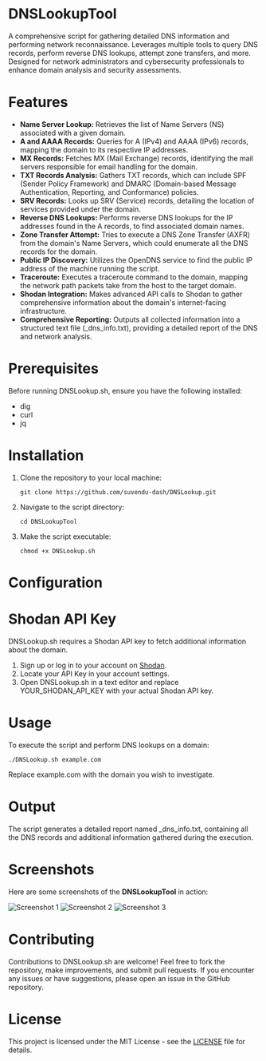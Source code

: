 # DNSLookupTool
A comprehensive script for gathering detailed DNS information and performing network reconnaissance. Leverages multiple tools to query DNS records, perform reverse DNS lookups, attempt zone transfers, and more. Designed for network administrators and cybersecurity professionals to enhance domain analysis and security assessments.

# Features
- **Name Server Lookup:** Retrieves the list of Name Servers (NS) associated with a given domain.
- **A and AAAA Records:** Queries for A (IPv4) and AAAA (IPv6) records, mapping the domain to its respective IP addresses.
- **MX Records:** Fetches MX (Mail Exchange) records, identifying the mail servers responsible for email handling for the domain.
- **TXT Records Analysis:** Gathers TXT records, which can include SPF (Sender Policy Framework) and DMARC (Domain-based Message Authentication, Reporting, and Conformance) policies.
- **SRV Records:** Looks up SRV (Service) records, detailing the location of services provided under the domain.
- **Reverse DNS Lookups:** Performs reverse DNS lookups for the IP addresses found in the A records, to find associated domain names.
- **Zone Transfer Attempt:** Tries to execute a DNS Zone Transfer (AXFR) from the domain's Name Servers, which could enumerate all the DNS records for the domain.
- **Public IP Discovery:** Utilizes the OpenDNS service to find the public IP address of the machine running the script.
- **Traceroute:** Executes a traceroute command to the domain, mapping the network path packets take from the host to the target domain.
- **Shodan Integration:** Makes advanced API calls to Shodan to gather comprehensive information about the domain's internet-facing infrastructure.
- **Comprehensive Reporting:** Outputs all collected information into a structured text file (<domain>_dns_info.txt), providing a detailed report of the DNS and network analysis.

# Prerequisites
Before running DNSLookup.sh, ensure you have the following installed:

- dig
- curl
- jq

# Installation
1. Clone the repository to your local machine:
   ```
   git clone https://github.com/suvendu-dash/DNSLookup.git
   ```
3. Navigate to the script directory:
   ```
   cd DNSLookupTool
   ```
4. Make the script executable:
   ```
   chmod +x DNSLookup.sh
   ```
 # Configuration
 # Shodan API Key
DNSLookup.sh requires a Shodan API key to fetch additional information about the domain.

1. Sign up or log in to your account on [Shodan](https://www.shodan.io/).
2. Locate your API Key in your account settings.
3. Open DNSLookup.sh in a text editor and replace YOUR_SHODAN_API_KEY with your actual Shodan API key.

 # Usage
 To execute the script and perform DNS lookups on a domain:
 ```
./DNSLookup.sh example.com
```
Replace example.com with the domain you wish to investigate.

# Output
The script generates a detailed report named <domain>_dns_info.txt, containing all the DNS records and additional information gathered during the execution.

# Screenshots

Here are some screenshots of the **DNSLookupTool** in action:

![Screenshot 1](https://github.com/suvendu-dash/DNSLookupTool/blob/main/output/dns-info-1.png)
![Screenshot 2](https://github.com/suvendu-dash/DNSLookupTool/blob/main/output/dns-info-2.png)
![Screenshot 3](https://github.com/suvendu-dash/DNSLookupTool/blob/main/output/dns-info-3.png)

# Contributing
Contributions to DNSLookup.sh are welcome! Feel free to fork the repository, make improvements, and submit pull requests. If you encounter any issues or have suggestions, please open an issue in the GitHub repository.

# License
This project is licensed under the MIT License - see the [LICENSE](https://github.com/suvendu-dash/DNSLookupTool/blob/main/LICENSE) file for details.
